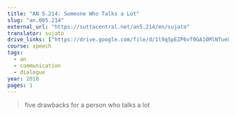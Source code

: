```yaml
---
title: "AN 5.214: Someone Who Talks a Lot"
slug: "an.005.214"
external_url: "https://suttacentral.net/an5.214/en/sujato"
translator: sujato
drive_links: ["https://drive.google.com/file/d/1l9q5pEZP6vT0GA1OMlNTue8NrtexJXvJ/view?usp=drivesdk"]
course: speech
tags:
  - an
  - communication
  - dialogue
year: 2018
pages: 1
---
```


> five drawbacks for a person who talks a lot
